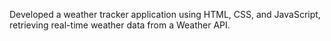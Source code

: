 Developed a weather tracker application using HTML, CSS, and JavaScript, retrieving real-time weather 
data from a Weather API.
